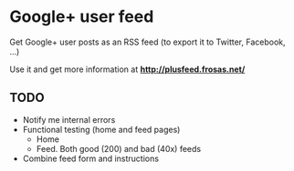 # Google+ user feed

Get Google+ user posts as an RSS feed (to export it to Twitter, Facebook, ...)

Use it and get more information at **http://plusfeed.frosas.net/**

## TODO

- Notify me internal errors
- Functional testing (home and feed pages)
  - Home
  - Feed. Both good (200) and bad (40x) feeds
- Combine feed form and instructions
